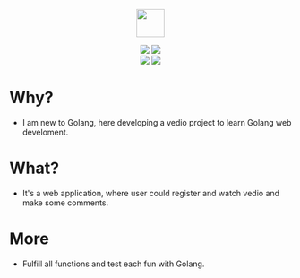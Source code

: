 <p align="center">
  <a href="#">
    <img height="50" src="https://simpleicons.org/icons/go.svg?sanitize=true">
  </a>
</p>

<p align="center">
  <img src="https://img.shields.io/badge/language-golang-orange.svg">
  <img src="https://img.shields.io/badge/IDE-goland-blue.svg?style=flat">
  <br/>
  <img src="https://img.shields.io/badge/codeRepo-gitlab-blue.svg?style=flat&logo=gitlab">
  <img src="https://img.shields.io/badge/database-MySQL-orange">
</p>

# Why?
- I am new to Golang, here developing a vedio project to learn Golang web develoment.

# What?
- It's a web application, where user could register and watch vedio and make some comments.

# More
- Fulfill all functions and test each fun with Golang.
